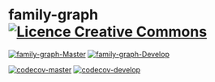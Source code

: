 # family-graph [![Licence Creative Commons](https://i.creativecommons.org/l/by-nc-nd/4.0/80x15.png)](http://creativecommons.org/licenses/by-nc-nd/4.0/)  


[![family-graph-Master](https://img.shields.io/travis/cesar-richard/family-graph/master.svg?label=family-graph-Master)](https://travis-ci.org/cesar-richard/family-graph)
[![family-graph-Develop](https://img.shields.io/travis/cesar-richard/family-graph/develop.svg?label=family-graph-Develop)](https://travis-ci.org/cesar-richard/family-graph)


[![codecov-master](https://codecov.io/gh/cesar-richard/family-graph/branch/master/graph/badge.svg)](https://codecov.io/gh/cesar-richard/family-graph)
[![codecov-develop](https://codecov.io/gh/cesar-richard/family-graph/branch/develop/graph/badge.svg)](https://codecov.io/gh/cesar-richard/family-graph)

